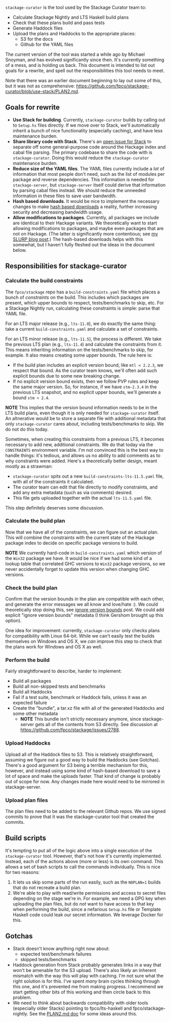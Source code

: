`stackage-curator` is the tool used by the Stackage Curator team to:

* Calculate Stackage Nightly and LTS Haskell build plans
* Check that these plans build and pass tests
* Generate Haddock files
* Upload the plans and Haddocks to the appropriate places:
    * S3 for the docs
    * Github for the YAML files

The current version of the tool was started a while ago by Michael
Snoyman, and has evolved significantly since then. It's currently
something of a mess, and is holding us back. This document is intended
to list out goals for a rewrite, and spell out the responsibilities
this tool needs to meet.

Note that there was an earlier document beginning to lay out some of
this, but it was not as comprehensive:
https://github.com/fpco/stackage-curator/blob/use-stack/PLAN2.md.

## Goals for rewrite

* __Use Stack for building__. Currently, `stackage-curator` builds by
  calling out to `Setup.hs` files directly. If we move over to Stack,
  we'll automatically inherit a bunch of nice functionality
  (especially caching), and have less maintenance burden.
* __Share library code with Stack__. There's an
  [open issue for Stack](https://github.com/commercialhaskell/stack/issues/3620)
  to separate off some general-purpose code around the Hackage index
  and cabal file parsing. The primary codebase to share the code with
  is `stackage-curator`. Doing this would reduce the
  `stackage-curator` maintenance burden.
* __Reduce size of the YAML files__. The YAML files currently include
  a _lot_ of information that most people don't need, such as the list
  of modules per package and reverse dependencies. This information is
  needed for `stackage-server`, but `stackage-server` itself could
  derive that information by parsing cabal files instead. We should
  reduce the unneeded information in these files to save user
  bandwidth.
* __Hash based downloads__. It would be nice to implement the
  necessary changes to make
  [hash based downloads](https://www.fpcomplete.com/blog/2018/01/hash-based-package-downloads-part-2-of-2)
  a reality, further increasing security and decreasing bandwidth
  usage.
* __Allow modifications to packages__. Currently, all packages we
  include are identical to their Hackage variants. We theoretically
  want to start allowing modifications to packages, and maybe even
  packages that are not on Hackage. (The latter is significantly more
  contentious; see
  [my SLURP blog post](https://www.snoyman.com/blog/2018/01/slurp).)
  The hash-based downloads helps with this somewhat, but I haven't
  fully fleshed out the ideas in the document below.

## Responsibilities for stackage-curator

### Calculate the build constraints

The `fpco/stackage` repo has a `build-constraints.yaml` file which
places a bunch of _constraints_ on the build. This includes which
packages are present, which upper bounds to respect, tests/benchmarks
to skip, etc. For a Stackage Nightly run, calculating these
constraints is simple: parse that YAML file.

For an LTS major release (e.g., `lts-11.0`), we do exactly the same
thing: take a current `build-constraints.yaml` and calculate a set of
constraints.

For an LTS minor release (e.g., `lts-11.5`), the process is
different. We take the previous LTS plan (e.g., `lts-11.4`) and
calculate the constraints from it. This means inheriting information
on the tests/benchmarks to skip, for example. It also means creating
some upper bounds. The rule here is:

* If the build plan includes an explicit version bound, like `mtl <
  2.2.3`, we respect that bound. As the curator team knows, we'll
  often add such explicit bounds due to some new breaking change.
* If no explicit version bound exists, then we follow PVP rules and
  keep the same major version. So, for instance, if we have
  `stm-2.3.4` in the previous LTS snapshot, and no explicit upper
  bounds, we'll generate a bound `stm < 2.4`.

__NOTE__ This implies that the version bound information needs to be
in the LTS build plans, even though it is only needed for
`stackage-curator` itself. An altnerative would be to store a separate
file with additional metadata that only `stackage-curator` cares
about, including tests/benchmarks to skip. We do not do this today.

Sometimes, when creating this constraints from a previous LTS, it
becomes necessary to add new, additional constraints. We do that today
via the `CONSTRAINTS` environment variable. I'm not convinced this is
the best way to handle things: it's tedious, and allows us no ability
to add comments as to why constraints were added. Here's a
theoretically better design, meant mostly as a strawman:

* `stackage-curator` spits out a new `build-constraints-lts-11.5.yaml`
  file, with all of the constraints it calculated.
* The curator team can edit that file directly to modify constraints,
  and add any extra metadata (such as via comments) desired.
* This file gets uploaded together with the actual `lts-11.5.yaml`
  file.

This step definitely deserves some discussion.

### Calculate the build plan

Now that we have all of the constraints, we can figure out an actual
plan. This will combine the constraints with the current state of the
Hackage package index to decide on specific package versions to build.

__NOTE__ We currently hard-code in `build-constraints.yaml` which
version of the `Win32` package we have. It would be nice if we had
some kind of a lookup table that correlated GHC versions to `Win32`
package versions, so we never accidentally forget to update this
version when changing GHC versions.

### Check the build plan

Confirm that the version bounds in the plan are compatible with each
other, and generate the error messages we all know and love/hate
:). We could theoretically stop doing this, see
[ignore version bounds](https://www.stackage.org/blog/2018/01/ignore-version-bounds)
post. We could add explicit "ignore version bounds" metadata (I think
Gershom brought up this option).

One idea for improvement: currently, `stackage-curator` only checks
plans for compatibility with Linux 64-bit. While we can't easily test
the builds themselves on Windows and OS X, we _can_ improve this step
to check that the plans work for Windows and OS X as well.

### Perform the build

Fairly straightforward to describe, harder to implement:

* Build all packages
* Build all non-skipped tests and benchmarks
* Build all Haddocks
* Fail if a test suite, benchmark or Haddock fails, unless it was an expected failure
* Create the "bundle", a tar.xz file with all of the generated Haddocks and some other metadata
    * __NOTE__ This bundle isn't strictly necessary anymore, since
      stackage-server gets all of the contents from S3 directly. See
      discussion at https://github.com/fpco/stackage/issues/2788.

### Upload Haddocks

Upload all of the Haddock files to S3. This is relatively
straightforward, assuming we figure out a good way to build the
Haddocks (see Gotchas). There's a good argument for S3 being a
terrible mechanism for this, however, and instead using some kind of
hash-based download to save a lot of space and make the uploads
faster. That kind of change is probably out of scope for now. Any
changes made here would need to be mirrored in stackage-server.

### Upload plan files

The plan files need to be added to the relevant Github repos. We use
signed commits to prove that it was the stackage-curator tool that
created the commits.

## Build scripts

It's tempting to put all of the logic above into a single execution of
the `stackage-curator` tool. However, that's not how it's currently
implemented. Instead, each of the actions above (more or less) is its
own command. This allows a set of bash scripts to call the commands
individually. This is nice for two reasons:

1. It lets us skip some parts of the run easily, such as the
   `NOPLAN=1` builds that do not recreate a build plan.
2. We're able to play with read/write permissions and access to secret
   files depending on the stage we're in. For example, we need a GPG
   key when uploading the plan files, but do _not_ want to have access
   to that key when performing the build, since a nefarious `Setup.hs`
   file or Template Haskell code could leak our secret information. We
   leverage Docker for this.

## Gotchas

* Stack doesn't know anything right now about:
    * expected test/benchmark failures
    * skipped tests/benchmarks
* Haddock generation from Stack probably generates links in a way that
  won't be amenable for the S3 upload. There's also likely an inherent
  mismatch with the way this will play with caching. I'm not sure what
  the right solution is for this. I've spent _many_ brain cycles
  thinking through this one, and it's prevented me from making
  progress. I recommend we start getting other bits of this working
  and then circle back to this problem.
* We need to think about backwards compatibility with older tools
  (especially older Stacks) pointing to fpco/lts-haskell and
  fpco/stackage-nightly. See the
  [PLAN2.md doc](https://github.com/fpco/stackage-curator/blob/use-stack/PLAN2.md)
  for some ideas around this.
